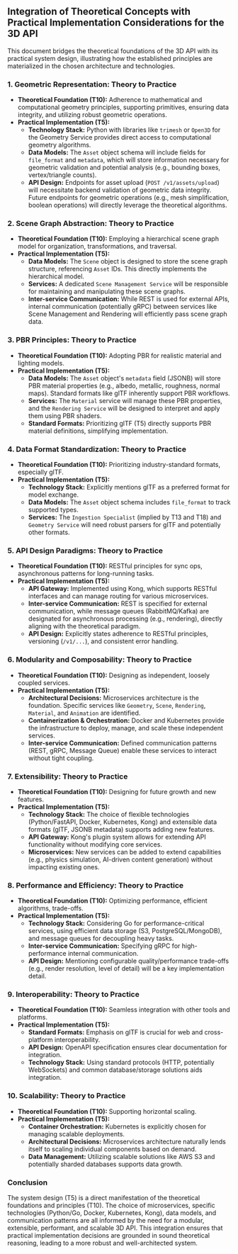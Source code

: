## Integration of Theoretical Concepts with Practical Implementation Considerations for the 3D API

This document bridges the theoretical foundations of the 3D API with its practical system design, illustrating how the established principles are materialized in the chosen architecture and technologies.

### 1. Geometric Representation: Theory to Practice

*   **Theoretical Foundation (T10):** Adherence to mathematical and computational geometry principles, supporting primitives, ensuring data integrity, and utilizing robust geometric operations.
*   **Practical Implementation (T5):**
    *   **Technology Stack:** Python with libraries like `trimesh` or `Open3D` for the Geometry Service provides direct access to computational geometry algorithms.
    *   **Data Models:** The `Asset` object schema will include fields for `file_format` and `metadata`, which will store information necessary for geometric validation and potential analysis (e.g., bounding boxes, vertex/triangle counts).
    *   **API Design:** Endpoints for asset upload (`POST /v1/assets/upload`) will necessitate backend validation of geometric data integrity. Future endpoints for geometric operations (e.g., mesh simplification, boolean operations) will directly leverage the theoretical algorithms.

### 2. Scene Graph Abstraction: Theory to Practice

*   **Theoretical Foundation (T10):** Employing a hierarchical scene graph model for organization, transformations, and traversal.
*   **Practical Implementation (T5):**
    *   **Data Models:** The `Scene` object is designed to store the scene graph structure, referencing `Asset` IDs. This directly implements the hierarchical model.
    *   **Services:** A dedicated `Scene Management Service` will be responsible for maintaining and manipulating these scene graphs.
    *   **Inter-service Communication:** While REST is used for external APIs, internal communication (potentially gRPC) between services like Scene Management and Rendering will efficiently pass scene graph data.

### 3. PBR Principles: Theory to Practice

*   **Theoretical Foundation (T10):** Adopting PBR for realistic material and lighting models.
*   **Practical Implementation (T5):**
    *   **Data Models:** The `Asset` object's `metadata` field (JSONB) will store PBR material properties (e.g., albedo, metallic, roughness, normal maps). Standard formats like glTF inherently support PBR workflows.
    *   **Services:** The `Material` service will manage these PBR properties, and the `Rendering Service` will be designed to interpret and apply them using PBR shaders.
    *   **Standard Formats:** Prioritizing glTF (T5) directly supports PBR material definitions, simplifying implementation.

### 4. Data Format Standardization: Theory to Practice

*   **Theoretical Foundation (T10):** Prioritizing industry-standard formats, especially glTF.
*   **Practical Implementation (T5):**
    *   **Technology Stack:** Explicitly mentions glTF as a preferred format for model exchange.
    *   **Data Models:** The `Asset` object schema includes `file_format` to track supported types.
    *   **Services:** The `Ingestion Specialist` (implied by T13 and T18) and `Geometry Service` will need robust parsers for glTF and potentially other formats.

### 5. API Design Paradigms: Theory to Practice

*   **Theoretical Foundation (T10):** RESTful principles for sync ops, asynchronous patterns for long-running tasks.
*   **Practical Implementation (T5):**
    *   **API Gateway:** Implemented using Kong, which supports RESTful interfaces and can manage routing for various microservices.
    *   **Inter-service Communication:** REST is specified for external communication, while message queues (RabbitMQ/Kafka) are designated for asynchronous processing (e.g., rendering), directly aligning with the theoretical paradigm.
    *   **API Design:** Explicitly states adherence to RESTful principles, versioning (`/v1/...`), and consistent error handling.

### 6. Modularity and Composability: Theory to Practice

*   **Theoretical Foundation (T10):** Designing as independent, loosely coupled services.
*   **Practical Implementation (T5):**
    *   **Architectural Decisions:** Microservices architecture is the foundation. Specific services like `Geometry`, `Scene`, `Rendering`, `Material`, and `Animation` are identified.
    *   **Containerization & Orchestration:** Docker and Kubernetes provide the infrastructure to deploy, manage, and scale these independent services.
    *   **Inter-service Communication:** Defined communication patterns (REST, gRPC, Message Queue) enable these services to interact without tight coupling.

### 7. Extensibility: Theory to Practice

*   **Theoretical Foundation (T10):** Designing for future growth and new features.
*   **Practical Implementation (T5):**
    *   **Technology Stack:** The choice of flexible technologies (Python/FastAPI, Docker, Kubernetes, Kong) and extensible data formats (glTF, JSONB metadata) supports adding new features.
    *   **API Gateway:** Kong's plugin system allows for extending API functionality without modifying core services.
    *   **Microservices:** New services can be added to extend capabilities (e.g., physics simulation, AI-driven content generation) without impacting existing ones.

### 8. Performance and Efficiency: Theory to Practice

*   **Theoretical Foundation (T10):** Optimizing performance, efficient algorithms, trade-offs.
*   **Practical Implementation (T5):**
    *   **Technology Stack:** Considering Go for performance-critical services, using efficient data storage (S3, PostgreSQL/MongoDB), and message queues for decoupling heavy tasks.
    *   **Inter-service Communication:** Specifying gRPC for high-performance internal communication.
    *   **API Design:** Mentioning configurable quality/performance trade-offs (e.g., render resolution, level of detail) will be a key implementation detail.

### 9. Interoperability: Theory to Practice

*   **Theoretical Foundation (T10):** Seamless integration with other tools and platforms.
*   **Practical Implementation (T5):**
    *   **Standard Formats:** Emphasis on glTF is crucial for web and cross-platform interoperability.
    *   **API Design:** OpenAPI specification ensures clear documentation for integration.
    *   **Technology Stack:** Using standard protocols (HTTP, potentially WebSockets) and common database/storage solutions aids integration.

### 10. Scalability: Theory to Practice

*   **Theoretical Foundation (T10):** Supporting horizontal scaling.
*   **Practical Implementation (T5):**
    *   **Container Orchestration:** Kubernetes is explicitly chosen for managing scalable deployments.
    *   **Architectural Decisions:** Microservices architecture naturally lends itself to scaling individual components based on demand.
    *   **Data Management:** Utilizing scalable solutions like AWS S3 and potentially sharded databases supports data growth.

### Conclusion

The system design (T5) is a direct manifestation of the theoretical foundations and principles (T10). The choice of microservices, specific technologies (Python/Go, Docker, Kubernetes, Kong), data models, and communication patterns are all informed by the need for a modular, extensible, performant, and scalable 3D API. This integration ensures that practical implementation decisions are grounded in sound theoretical reasoning, leading to a more robust and well-architected system.